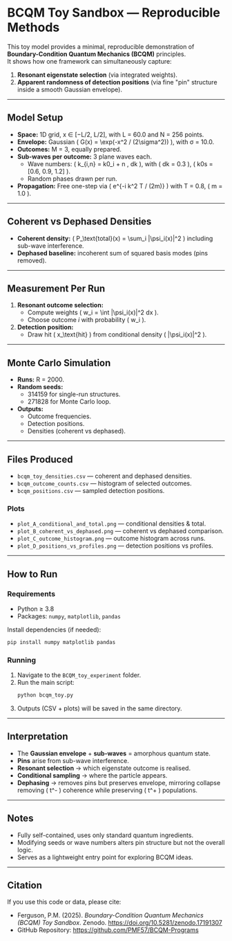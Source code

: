 # BCQM Toy Sandbox — Reproducible Methods

This toy model provides a minimal, reproducible demonstration of **Boundary-Condition Quantum Mechanics (BCQM)** principles.  
It shows how one framework can simultaneously capture:

1. **Resonant eigenstate selection** (via integrated weights).  
2. **Apparent randomness of detection positions** (via fine "pin" structure inside a smooth Gaussian envelope).

---

## Model Setup

- **Space:** 1D grid, x ∈ [−L/2, L/2], with L = 60.0 and N = 256 points.  
- **Envelope:** Gaussian \( G(x) = \exp(-x^2 / (2\sigma^2)) \), with σ = 10.0.  
- **Outcomes:** M = 3, equally prepared.  
- **Sub-waves per outcome:** 3 plane waves each.  
  - Wave numbers: \( k_{i,n} = k0_i + n \, dk \), with \( dk = 0.3 \), \( k0s = [0.6, 0.9, 1.2] \).  
  - Random phases drawn per run.  
- **Propagation:** Free one-step via \( e^{-i k^2 T / (2m)} \) with T = 0.8, \( m = 1.0 \).  

---

## Coherent vs Dephased Densities

- **Coherent density:** \( P_\text{total}(x) = \sum_i |\psi_i(x)|^2 \) including sub-wave interference.  
- **Dephased baseline:** incoherent sum of squared basis modes (pins removed).  

---

## Measurement Per Run

1. **Resonant outcome selection:**  
   - Compute weights \( w_i = \int |\psi_i(x)|^2 dx \).  
   - Choose outcome *i* with probability \( w_i \).  
2. **Detection position:**  
   - Draw hit \( x_\text{hit} \) from conditional density \( |\psi_i(x)|^2 \).  

---

## Monte Carlo Simulation

- **Runs:** R = 2000.  
- **Random seeds:**  
  - 314159 for single-run structures.  
  - 271828 for Monte Carlo loop.  
- **Outputs:**  
  - Outcome frequencies.  
  - Detection positions.  
  - Densities (coherent vs dephased).  

---

## Files Produced

- `bcqm_toy_densities.csv` — coherent and dephased densities.  
- `bcqm_outcome_counts.csv` — histogram of selected outcomes.  
- `bcqm_positions.csv` — sampled detection positions.  

### Plots
- `plot_A_conditional_and_total.png` — conditional densities & total.  
- `plot_B_coherent_vs_dephased.png` — coherent vs dephased comparison.  
- `plot_C_outcome_histogram.png` — outcome histogram across runs.  
- `plot_D_positions_vs_profiles.png` — detection positions vs profiles.  

---

## How to Run

### Requirements
- Python ≥ 3.8  
- Packages: `numpy`, `matplotlib`, `pandas`  

Install dependencies (if needed):  
```bash
pip install numpy matplotlib pandas
```

### Running
1. Navigate to the `BCQM_toy_experiment` folder.  
2. Run the main script:  
   ```bash
   python bcqm_toy.py
   ```
3. Outputs (CSV + plots) will be saved in the same directory.  

---

## Interpretation

- The **Gaussian envelope** + **sub-waves** = amorphous quantum state.  
- **Pins** arise from sub-wave interference.  
- **Resonant selection** → which eigenstate outcome is realised.  
- **Conditional sampling** → where the particle appears.  
- **Dephasing** → removes pins but preserves envelope, mirroring collapse removing \( t^- \) coherence while preserving \( t^+ \) populations.  

---

## Notes

- Fully self-contained, uses only standard quantum ingredients.  
- Modifying seeds or wave numbers alters pin structure but not the overall logic.  
- Serves as a lightweight entry point for exploring BCQM ideas.  

---

## Citation

If you use this code or data, please cite:

- Ferguson, P.M. (2025). *Boundary-Condition Quantum Mechanics (BCQM) Toy Sandbox*. Zenodo. https://doi.org/10.5281/zenodo.17191307  
- GitHub Repository: https://github.com/PMF57/BCQM-Programs
